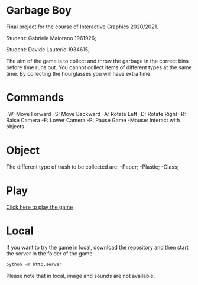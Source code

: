 # Garbage Boy
Final project for the course of Interactive Graphics 2020/2021.

Student: Gabriele Maiorano 1961926;

Student: Davide Lauterio 1934615;


The aim of the game is to collect and throw the garbage in the correct bins before time runs out.
You cannot collect items of different types at the same time.
By collecting the hourglasses you will have extra time.

# Commands

-W: Move Forward
-S: Move Backward
-A: Rotate Left
-D: Rotate Right
-R: Raise Camera
-F: Lower Camera
-P: Pause Game
-Mouse: Interact with objects

# Object

The different type of trash to be collected are:
-Paper;
-Plastic;
-Glass;

# Play

[Click here to play the game](https://sapienzainteractivegraphicscourse.github.io/final-project-lautzmayo/)

# Local

If you want to try the game in local, download the repository and then start the server in the folder of the game:
```python
python -m http.server
```
Please note that in local, image and sounds are not available.


